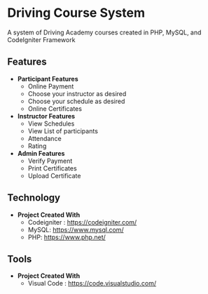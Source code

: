 # Driving Course System
A system of Driving Academy courses created in PHP, MySQL, and CodeIgniter Framework

## Features
* **Participant Features**
    * Online Payment
    * Choose your instructor as desired
    * Choose your schedule as desired
    * Online Certificates
* **Instructor Features**
    * View Schedules
    * View List of participants
    * Attendance
    * Rating
* **Admin Features**
    * Verify Payment
    * Print Certificates
    * Upload Certificate
		
## Technology
* **Project Created With**
    * Codeigniter : https://codeigniter.com/
    * MySQL: https://www.mysql.com/
    * PHP: https://www.php.net/
    
## Tools
* **Project Created With**
   * Visual Code : https://code.visualstudio.com/

